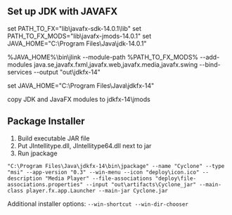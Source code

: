 ## Set up JDK with JAVAFX

set PATH_TO_FX="lib\javafx-sdk-14.0.1\lib"
set PATH_TO_FX_MODS="lib\javafx-jmods-14.0.1"
set JAVA_HOME="C:\Program Files\Java\jdk-14.0.1"

%JAVA_HOME%\bin\jlink --module-path %PATH_TO_FX_MODS% --add-modules java.se,javafx.fxml,javafx.web,javafx.media,javafx.swing --bind-services --output "out\jdkfx-14"

set JAVA_HOME="C:\Program Files\Java\jdkfx-14"


copy JDK and JavaFX modules to jdkfx-14\jmods


## Package Installer

1. Build executable JAR file
2. Put JIntellitype.dll, JIntellitype64.dll next to jar
3. Run jpackage

```
"C:\Program Files\Java\jdkfx-14\bin\jpackage" --name "Cyclone" --type "msi" --app-version "0.3" --win-menu --icon "deploy\icon.ico" --description "Media Player" --file-associations "deploy\file-associations.properties" --input "out\artifacts\Cyclone_jar" --main-class player.fx.app.Launcher --main-jar Cyclone.jar
```

Additional installer options:
`--win-shortcut --win-dir-chooser`
